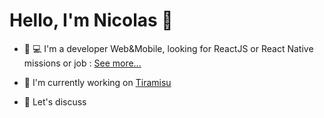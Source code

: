 # Hello, I'm Nicolas 👋

- 📱 💻 I'm a developer Web&Mobile, looking for ReactJS or React Native missions or job : [See more...](https://nicolashov.github.io/)

- 🍰 I'm currently working on [Tiramisu](https://github.com/cppccn/trms)

- 💬 Let's discuss
